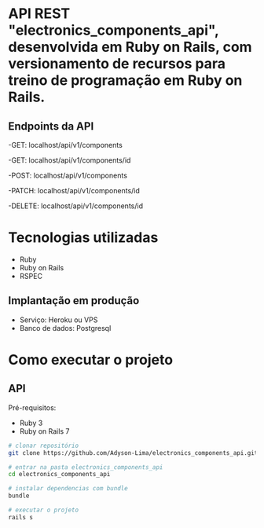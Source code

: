 # API REST "electronics_components_api", desenvolvida em Ruby on Rails, com versionamento de recursos para treino de programação em Ruby on Rails.

## Endpoints da API 
-GET: localhost/api/v1/components

-GET: localhost/api/v1/components/id

-POST: localhost/api/v1/components

-PATCH: localhost/api/v1/components/id

-DELETE: localhost/api/v1/components/id

# Tecnologias utilizadas

- Ruby
- Ruby on Rails
- RSPEC

## Implantação em produção
- Serviço: Heroku ou VPS
- Banco de dados: Postgresql

# Como executar o projeto

## API
Pré-requisitos:
 
- Ruby 3
- Ruby on Rails 7

```bash
# clonar repositório
git clone https://github.com/Adyson-Lima/electronics_components_api.git

# entrar na pasta electronics_components_api
cd electronics_components_api

# instalar dependencias com bundle
bundle

# executar o projeto
rails s
```
